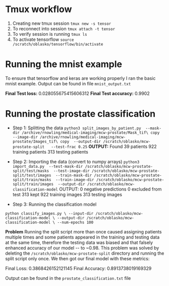 # Tmux workflow

   1. Creating new tmux session `tmux new -s tensor`
   2. To reconnect into session `tmux attach -t tensor`
   3. To verify session is running `tmux ls`
   4. To activate tensorflow `source /scratch/oblasko/tensorflow/bin/activate`

# Running the mnist example
   To ensure that tensorflow and keras are working properly I ran the basic mnist example.
   Output can be found in file `mnist_output.txt`

   **Final Test loss:** 0.028055675415606312
   **Final Test accuracy:** 0.9902

# Running the prostate classification
 - Step 1: Splitting the data
`python3 split_images_by_patient.py 
        --mask-dir /archive/rnowling/medical-imaging/mcw-prostate/Mask_tif\ copy 
        --image-dir /archive/rnowling/medical-imaging/mcw-prostate/Images_tif\ copy 
        --output-dir /scratch/oblasko/mcw-prostate-split  
        --test-frac 0.25`
**OUTPUT:**
    Found 39 patients
    922 training patients
    313 testing patients

- Step 2: Importing the data (convert to numpy arrays)
`python3 import_data.py 
        --test-mask-dir /scratch/oblasko/mcw-prostate-split/test/masks 
        --test-image-dir /scratch/oblasko/mcw-prostate-split/test/images 
        --train-mask-dir /scratch/oblasko/mcw-prostate-split/train/masks 
        --train-image-dir /scratch/oblasko/mcw-prostate-split/train/images 
        --output-dir /scratch/oblasko/mcw-classification-model`
OUTPUT:
0 negative predictions
0 excluded from test
313 kept
922 training images
313 testing images

- Step 3: Running the classification model

`python classify_images.py \
       --input-dir /scratch/oblasko/mcw-classification-model \
       --output-dir /scratch/oblasko/mcw-classification-model \
       --num-epochs 100`

**Problem**
Running the split script more than once caused assigning patients multiple times and some patients appeared in the training and testing data at the same time, therefore the testing data was biased and that falsely enhanced accuracy of our model -- to ~0.98.
This problem was solved by deleting the `/scratch/oblasko/mcw-prostate-split` directory and running the split script only once. We then got our final model with these metrics:

Final Loss: 0.3868426152121145
Final Accuracy: 0.8913738019169329

Output can be found in the `prostate_classification.txt` file